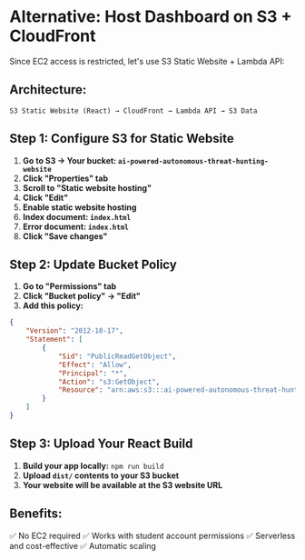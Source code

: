 # Alternative: Host Dashboard on S3 + CloudFront

Since EC2 access is restricted, let's use S3 Static Website + Lambda API:

## Architecture:
```
S3 Static Website (React) → CloudFront → Lambda API → S3 Data
```

## Step 1: Configure S3 for Static Website

1. **Go to S3 → Your bucket: `ai-powered-autonomous-threat-hunting-website`**
2. **Click "Properties" tab**
3. **Scroll to "Static website hosting"**
4. **Click "Edit"**
5. **Enable static website hosting**
6. **Index document: `index.html`**
7. **Error document: `index.html`**
8. **Click "Save changes"**

## Step 2: Update Bucket Policy

1. **Go to "Permissions" tab**
2. **Click "Bucket policy" → "Edit"**
3. **Add this policy:**

```json
{
    "Version": "2012-10-17",
    "Statement": [
        {
            "Sid": "PublicReadGetObject",
            "Effect": "Allow",
            "Principal": "*",
            "Action": "s3:GetObject",
            "Resource": "arn:aws:s3:::ai-powered-autonomous-threat-hunting-website/*"
        }
    ]
}
```

## Step 3: Upload Your React Build

1. **Build your app locally:** `npm run build`
2. **Upload `dist/` contents to your S3 bucket**
3. **Your website will be available at the S3 website URL**

## Benefits:
✅ No EC2 required
✅ Works with student account permissions
✅ Serverless and cost-effective
✅ Automatic scaling